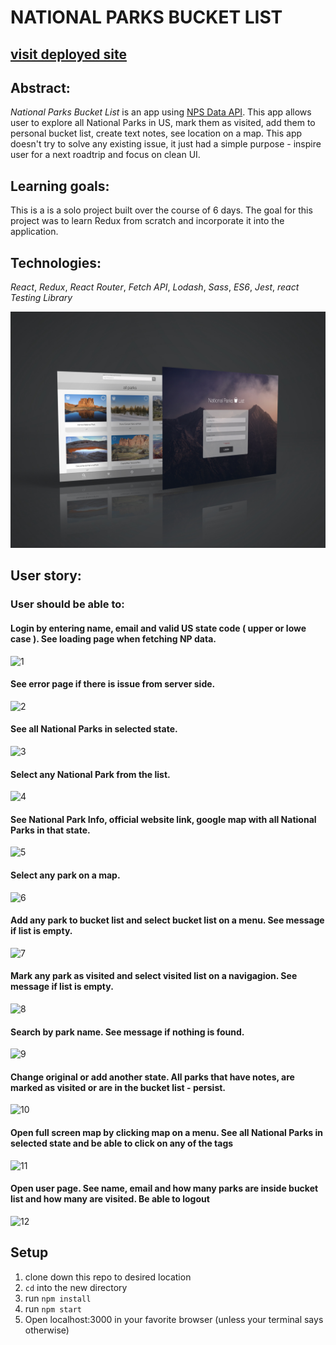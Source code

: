 # NATIONAL PARKS BUCKET LIST
##  [visit deployed site](https://nationalparksbucketlist.netlify.app/)

## Abstract: 
*National Parks Bucket List* is an app using [NPS Data API](https://www.nps.gov/subjects/developer/index.htm). This app allows user to explore all National Parks in US, mark them as visited, add them to personal bucket list, create text notes, see location on a map. This app doesn't try to solve any existing issue, it just had a simple purpose - inspire user for a next roadtrip and focus on clean UI.

## Learning goals:
This is a is a solo project built over the course of 6 days. The goal for this project was to learn Redux from scratch and incorporate it into the application.

## Technologies: 
*React*, *Redux*, *React Router*, *Fetch API*, *Lodash*, *Sass*, *ES6*, *Jest*, *react Testing Library*

![1](/gifs/npblmockup.jpg)

## User story:
### User should be able to:
#### Login by entering name, email and valid US state code ( upper or lowe case ). See loading page when fetching NP data.
![1](/gifs/1.gif)
#### See error page if there is issue from server side.
![2](/gifs/2.gif)
#### See all National Parks in selected state.
![3](/gifs/3.gif)
#### Select any National Park from the list.
![4](/gifs/4.gif)
#### See National Park Info, official website link, google map with all National Parks in that state.
![5](/gifs/5.gif)
#### Select any park on a map.
![6](/gifs/6.gif)
#### Add any park to bucket list and select bucket list on a menu. See message if list is empty.
![7](/gifs/7.gif)
#### Mark any park as visited and select visited list on a navigagion. See message if list is empty.
![8](/gifs/8.gif)
#### Search by park name. See message if nothing is found.
![9](/gifs/9.gif)
#### Change original or add another state. All parks that have notes, are marked as visited or are in the bucket list - persist. 
![10](/gifs/10.gif)
#### Open full screen map by clicking map on a menu. See all National Parks in selected state and be able to click on any of the tags
![11](/gifs/11.gif)
#### Open user page. See name, email and how many parks are inside bucket list and how many are visited. Be able to logout
![12](/gifs/12.gif)

## Setup
1. clone down this repo to desired location
2. `cd` into the new directory
3. run `npm install`
4. run `npm start`
5. Open localhost:3000 in your favorite browser (unless your terminal says otherwise)


